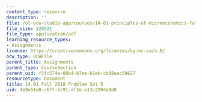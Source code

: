 ```yaml
---
content_type: resource
description: ''
file: /ol-ocw-studio-app/courses/14-01-principles-of-microeconomics-fall-2018/4e9e51e8c67f6c91df2ee13c2994b9d0_MIT14_01F18_pset5.pdf
file_size: 128921
file_type: application/pdf
learning_resource_types:
- Assignments
license: https://creativecommons.org/licenses/by-nc-sa/4.0/
ocw_type: OCWFile
parent_title: Assignments
parent_type: CourseSection
parent_uid: f5fc574e-08b4-b7ee-b1eb-cb08aac59627
resourcetype: Document
title: 14.01 Fall 2018 Problem Set 5
uid: 4e9e51e8-c67f-6c91-df2e-e13c2994b9d0
---
```

